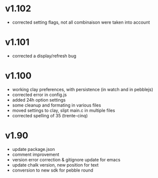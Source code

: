 
# v1.102
   * corrected setting flags, not all combinaison were taken into account
   
# v1.101
   * corrected a display/refresh bug

# v1.100
   * working clay preferences, with persistence (in watch and in pebblejs)
   * corrected error in config.js
   * added 24h option settings
   * some cleanup and formating in various files
   * moved settings to clay, slipt main.c in multiple files
   * corrected spelling of 35 (trente-cinq)

# v1.90
   * update package.json
   * comment improvement
   * version error correction & gitignore update for emacs
   * update chalk version, new position for text
   * conversion to new sdk for pebble round

